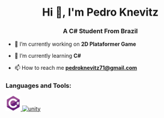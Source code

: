 <h1 align="center">Hi 👋, I'm Pedro Knevitz</h1>
<h3 align="center">A C# Student From Brazil</h3>

- 🔭 I’m currently working on **2D Plataformer Game**

- 🌱 I’m currently learning **C#**

- 📫 How to reach me **pedroknevitz71@gmail.com**

<p align="left">
</p>

<h3 align="left">Languages and Tools:</h3>
<p align="left"> <a href="https://www.w3schools.com/cs/" target="_blank" rel="noreferrer"> <img src="https://raw.githubusercontent.com/devicons/devicon/master/icons/csharp/csharp-original.svg" alt="csharp" width="40" height="40"/> </a> <a href="https://unity.com/" target="_blank" rel="noreferrer"> <img src="https://www.vectorlogo.zone/logos/unity3d/unity3d-icon.svg" alt="unity" width="40" height="40"/> </a> </p>
